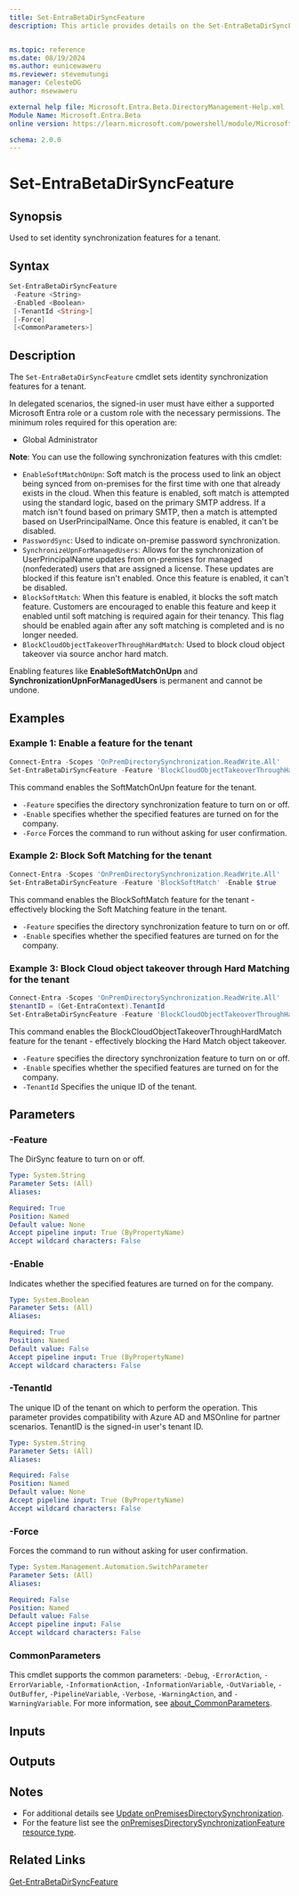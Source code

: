 ```yaml
---
title: Set-EntraBetaDirSyncFeature
description: This article provides details on the Set-EntraBetaDirSyncFeature command.


ms.topic: reference
ms.date: 08/19/2024
ms.author: eunicewaweru
ms.reviewer: stevemutungi
manager: CelesteDG
author: msewaweru

external help file: Microsoft.Entra.Beta.DirectoryManagement-Help.xml
Module Name: Microsoft.Entra.Beta
online version: https://learn.microsoft.com/powershell/module/Microsoft.Entra.Beta/Set-EntraBetaDirSyncFeature

schema: 2.0.0
---
```


# Set-EntraBetaDirSyncFeature

## Synopsis

Used to set identity synchronization features for a tenant.

## Syntax

```powershell
Set-EntraBetaDirSyncFeature
 -Feature <String>
 -Enabled <Boolean>
 [-TenantId <String>]
 [-Force]
 [<CommonParameters>]
```

## Description

The `Set-EntraBetaDirSyncFeature` cmdlet sets identity synchronization features for a tenant.

In delegated scenarios, the signed-in user must have either a supported Microsoft Entra role or a custom role with the necessary permissions. The minimum roles required for this operation are:

- Global Administrator

**Note**: You can use the following synchronization features with this cmdlet:  

- `EnableSoftMatchOnUpn`: Soft match is the process used to link an object being synced from on-premises for the first time with one that already exists in the cloud. When this feature is enabled, soft match is attempted using the standard logic, based on the primary SMTP address. If a match isn't found based on primary SMTP, then a match is attempted based on UserPrincipalName. Once this feature is enabled, it can't be disabled.
- `PasswordSync`: Used to indicate on-premise password synchronization.
- `SynchronizeUpnForManagedUsers`: Allows for the synchronization of UserPrincipalName updates from on-premises for managed (nonfederated) users that are assigned a license. These updates are blocked if this feature isn't enabled. Once this feature is enabled, it can't be disabled.
- `BlockSoftMatch`: When this feature is enabled, it blocks the soft match feature. Customers are encouraged to enable this feature and keep it enabled until soft matching is required again for their tenancy. This flag should be enabled again after any soft matching is completed and is no longer needed.
- `BlockCloudObjectTakeoverThroughHardMatch`: Used to block cloud object takeover via source anchor hard match.

Enabling features like **EnableSoftMatchOnUpn** and **SynchronizationUpnForManagedUsers** is permanent and cannot be undone.

## Examples

### Example 1: Enable a feature for the tenant

```powershell
Connect-Entra -Scopes 'OnPremDirectorySynchronization.ReadWrite.All'
Set-EntraBetaDirSyncFeature -Feature 'BlockCloudObjectTakeoverThroughHardMatch' -Enable $true -Force $true
```

This command enables the SoftMatchOnUpn feature for the tenant.

- `-Feature` specifies the directory synchronization feature to turn on or off.
- `-Enable` specifies whether the specified features are turned on for the company.
- `-Force` Forces the command to run without asking for user confirmation.

### Example 2: Block Soft Matching for the tenant

```powershell
Connect-Entra -Scopes 'OnPremDirectorySynchronization.ReadWrite.All'
Set-EntraBetaDirSyncFeature -Feature 'BlockSoftMatch' -Enable $true
```

This command enables the BlockSoftMatch feature for the tenant - effectively blocking the Soft Matching feature in the tenant.

- `-Feature` specifies the directory synchronization feature to turn on or off.
- `-Enable` specifies whether the specified features are turned on for the company.

### Example 3: Block Cloud object takeover through Hard Matching for the tenant

```powershell
Connect-Entra -Scopes 'OnPremDirectorySynchronization.ReadWrite.All'
$tenantID = (Get-EntraContext).TenantId
Set-EntraBetaDirSyncFeature -Feature 'BlockCloudObjectTakeoverThroughHardMatch' -Enable $true -TenantId $tenantID -Force $true
```

This command enables the BlockCloudObjectTakeoverThroughHardMatch feature for the tenant - effectively blocking the Hard Match object takeover.

- `-Feature` specifies the directory synchronization feature to turn on or off.
- `-Enable` specifies whether the specified features are turned on for the company.
- `-TenantId` Specifies the unique ID of the tenant.

## Parameters

### -Feature

The DirSync feature to turn on or off.

```yaml
Type: System.String
Parameter Sets: (All)
Aliases:

Required: True
Position: Named
Default value: None
Accept pipeline input: True (ByPropertyName)
Accept wildcard characters: False
```

### -Enable

Indicates whether the specified features are turned on for the company.

```yaml
Type: System.Boolean
Parameter Sets: (All)
Aliases:

Required: True
Position: Named
Default value: False
Accept pipeline input: True (ByPropertyName)
Accept wildcard characters: False
```

### -TenantId

The unique ID of the tenant on which to perform the operation. This parameter provides compatibility with Azure AD and MSOnline for partner scenarios. TenantID is the signed-in user's tenant ID.

```yaml
Type: System.String
Parameter Sets: (All)
Aliases:

Required: False
Position: Named
Default value: None
Accept pipeline input: True (ByPropertyName)
Accept wildcard characters: False
```

### -Force

Forces the command to run without asking for user confirmation.

```yaml
Type: System.Management.Automation.SwitchParameter
Parameter Sets: (All)
Aliases:

Required: False
Position: Named
Default value: False
Accept pipeline input: False
Accept wildcard characters: False
```

### CommonParameters

This cmdlet supports the common parameters: `-Debug`, `-ErrorAction`, `-ErrorVariable`, `-InformationAction`, `-InformationVariable`, `-OutVariable`, `-OutBuffer`, `-PipelineVariable`, `-Verbose`, `-WarningAction`, and `-WarningVariable`. For more information, see [about_CommonParameters](https://go.microsoft.com/fwlink/?LinkID=113216).

## Inputs

## Outputs

## Notes

- For additional details see [Update onPremisesDirectorySynchronization](https://learn.microsoft.com/graph/api/onpremisesdirectorysynchronization-update).
- For the feature list see the [onPremisesDirectorySynchronizationFeature resource type](https://learn.microsoft.com/graph/api/resources/onpremisesdirectorysynchronizationfeature).

## Related Links

[Get-EntraBetaDirSyncFeature](Get-EntraBetaDirSyncFeature.md)
